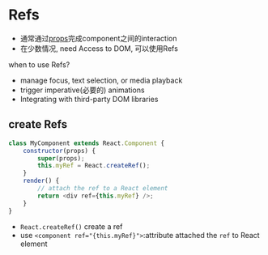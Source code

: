 # Refs

- 通常通过[props](react-component.md)完成component之间的interaction
- 在少数情况, need Access to DOM, 可以使用Refs

when to use Refs?

- manage focus, text selection, or media playback
- trigger imperative(必要的) animations
- Integrating with third-party DOM libraries

## create Refs


```js
class MyComponent extends React.Component {
    constructor(props) {
        super(props);
        this.myRef = React.createRef();
    }
    render() {
        // attach the ref to a React element
        return <div ref={this.myRef} />;
    }
}
```

- `React.createRef()` create a ref
- use `<component ref="{this.myRef}">`:attribute attached the `ref` to React element
